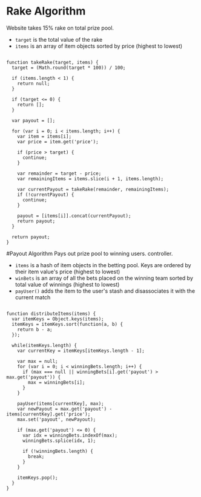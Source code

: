 # Rake Algorithm
Website takes 15% rake on total prize pool.

* `target` is the total value of the rake
* `items` is an array of item objects sorted by price (highest to lowest)

<pre><code>
function takeRake(target, items) {
  target = (Math.round(target * 100)) / 100;

  if (items.length < 1) {
    return null;
  }

  if (target <= 0) {
    return [];
  }

  var payout = [];

  for (var i = 0; i < items.length; i++) {
    var item = items[i];
    var price = item.get('price');

    if (price > target) {
      continue;
    }

    var remainder = target - price;
    var remainingItems = items.slice(i + 1, items.length);

    var currentPayout = takeRake(remainder, remainingItems);
    if (!currentPayout) {
      continue;
    }

    payout = [items[i]].concat(currentPayout);
    return payout;
  }

  return payout;
}
</code></pre>

#Payout Algorithm
Pays out prize pool to winning users.
controller.

* `items` is a hash of item objects in the betting pool. Keys are ordered by
their item value's price (highest to lowest)
* `winBets` is an array of all the bets placed on the winning team sorted by
total value of winnings (highest to lowest)
* `payUser()` adds the item to the user's stash and disassociates it with the
current match

<pre><code>
function distributeItems(items) {
  var itemKeys = Object.keys(items);
  itemKeys = itemKeys.sort(function(a, b) {
    return b - a;
  });

  while(itemKeys.length) {
    var currentKey = itemKeys[itemKeys.length - 1];

    var max = null;
    for (var i = 0; i < winningBets.length; i++) {
      if (max === null || winningBets[i].get('payout') > max.get('payout')) {
        max = winningBets[i];
      }
    }

    payUser(items[currentKey], max);
    var newPayout = max.get('payout') - items[currentKey].get('price');
    max.set('payout', newPayout);

    if (max.get('payout') <= 0) {
      var idx = winningBets.indexOf(max);
      winningBets.splice(idx, 1);

      if (!winningBets.length) {
        break;
      }
    }

    itemKeys.pop();
  }
}
</code></pre>
